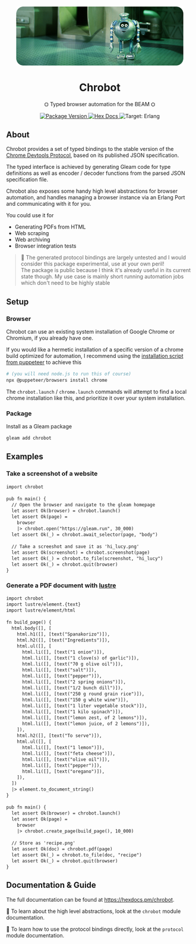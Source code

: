 <p align="center"> 
<img src="https://raw.githubusercontent.com/JonasGruenwald/chrobot/main/doc_assets/header_1.png" alt="" style="max-width: 450px">
</p>

<h1 align="center">Chrobot</h1>

<p align="center">
⛭ Typed browser automation for the BEAM ⛭
</p>
<p align="center">
<a href="https://hex.pm/packages/chrobot">
  <img src="https://img.shields.io/hexpm/v/chrobot" alt="Package Version">
</a>
<a href="https://hexdocs.pm/chrobot/">
  <img src="https://img.shields.io/badge/hex-docs-ffaff3" alt="Hex Docs">
</a>
<img alt="Target: Erlang" src="https://img.shields.io/badge/target-erlang-red?logo=erlang">
</p>

## About

Chrobot provides a set of typed bindings to the stable version of the [Chrome Devtools Protocol](https://chromedevtools.github.io/devtools-protocol/), based on its published JSON specification.

The typed interface is achieved by generating Gleam code for type definitions as well as encoder / decoder functions from the parsed JSON specification file.

Chrobot also exposes some handy high level abstractions for browser automation, and handles managing a browser instance via an Erlang Port and communicating with it for you.

You could use it for 

* Generating PDFs from HTML
* Web scraping
* Web archiving
* Browser integration tests

> 🦝 The generated protocol bindings are largely untested and I would consider this package experimental, use at your own peril!  
> The package is public because I think it's already useful in its current state though. My use case is mainly short running automation jobs which don't need to be highly stable

## Setup

### Browser

Chrobot can use an existing system installation of Google Chrome or Chromium, if you already have one.

If you would like a hermetic installation of a specific version of a chrome build optimized for automation, I recommend using the [installation script from puppeteer](https://pptr.dev/browsers-api) to achieve this

```sh
# (you will need node.js to run this of course)
npx @puppeteer/browsers install chrome
```

The `chrobot.launch` / `chrome.launch` commands will attempt to find a local chrome installation like this, and prioritize it over your system installation.

### Package

Install as a Gleam package

```sh
gleam add chrobot
```

## Examples

### Take a screenshot of a website

```gleam
import chrobot

pub fn main() {
  // Open the browser and navigate to the gleam homepage
  let assert Ok(browser) = chrobot.launch()
  let assert Ok(page) =
    browser
    |> chrobot.open("https://gleam.run", 30_000)
  let assert Ok(_) = chrobot.await_selector(page, "body")
  
  // Take a screeshot and save it as 'hi_lucy.png'
  let assert Ok(screenshot) = chrobot.screenshot(page)
  let assert Ok(_) = chrobot.to_file(screenshot, "hi_lucy")
  let assert Ok(_) = chrobot.quit(browser)
}
```

### Generate a PDF document with [lustre](http://lustre.build/)

```gleam
import chrobot
import lustre/element.{text}
import lustre/element/html

fn build_page() {
  html.body([], [
    html.h1([], [text("Spanakorizo")]),
    html.h2([], [text("Ingredients")]),
    html.ul([], [
      html.li([], [text("1 onion")]),
      html.li([], [text("1 clove(s) of garlic")]),
      html.li([], [text("70 g olive oil")]),
      html.li([], [text("salt")]),
      html.li([], [text("pepper")]),
      html.li([], [text("2 spring onions")]),
      html.li([], [text("1/2 bunch dill")]),
      html.li([], [text("250 g round grain rice")]),
      html.li([], [text("150 g white wine")]),
      html.li([], [text("1 liter vegetable stock")]),
      html.li([], [text("1 kilo spinach")]),
      html.li([], [text("lemon zest, of 2 lemons")]),
      html.li([], [text("lemon juice, of 2 lemons")]),
    ]),
    html.h2([], [text("To serve")]),
    html.ul([], [
      html.li([], [text("1 lemon")]),
      html.li([], [text("feta cheese")]),
      html.li([], [text("olive oil")]),
      html.li([], [text("pepper")]),
      html.li([], [text("oregano")]),
    ]),
  ])
  |> element.to_document_string()
}

pub fn main() {
  let assert Ok(browser) = chrobot.launch()
  let assert Ok(page) =
    browser
    |> chrobot.create_page(build_page(), 10_000)

  // Store as 'recipe.png'
  let assert Ok(doc) = chrobot.pdf(page)
  let assert Ok(_) = chrobot.to_file(doc, "recipe")
  let assert Ok(_) = chrobot.quit(browser)
}
```


## Documentation & Guide

The full documentation can be found at <https://hexdocs.pm/chrobot>.

🗼 To learn about the high level abstractions, look at the `chrobot` module documentation.

📠 To learn how to use the protocol bindings directly, look at the `protocol` module documentation.

